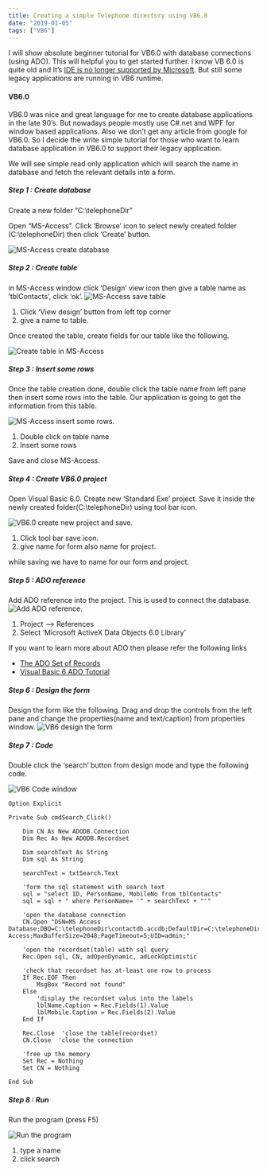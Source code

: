 ```yaml
---
title: Creating a simple Telephone directory using VB6.0
date: "2019-01-05"
tags: ["VB6"]
---
```


I will show absolute beginner tutorial for VB6.0 with database connections (using ADO). This will helpful you to get started further. I know VB 6.0 is quite old and It’s [IDE is no longer supported by Microsoft](http://blogs.msdn.com/b/nikosan/archive/2012/04/20/support-statement-for-visual-basic-6-0-on-windows-8.aspx). But still some legacy applications are running in VB6 runtime.

#### VB6.0

VB6.0 was nice and great language for me to create database applications in the late 90’s. But nowadays people mostly use C#.net and WPF for window based applications. Also we don’t get any article from google for VB6.0. So I decide the write simple tutorial for those who want to learn database application in VB6.0 to support their legacy application.

We will see simple read only application which will search the name in database and fetch the relevant details into a form.

##### Step 1 : Create database

Create a new folder “C:\telephoneDir”

Open “MS-Access”. Click ‘Browse’ icon to select newly created folder (C:\telephoneDir) then click ‘Create’ button.

![MS-Access create database](./01access.jpg)

##### Step 2 : Create table

in MS-Access window click ‘Design’ view icon then give a table name as ‘tblContacts’, click ‘ok’.
![MS-Access save table](./02savetable.jpg)

1. Click ‘View design’ button from left top corner
2. give a name to table.

Once created the table, create fields for our table like the following.

![Create table in MS-Access](./03createtable.jpg)

##### Step 3 : Insert some rows

Once the table creation done, double click the table name from left pane then insert some rows into the table. Our application is going to get the information from this table.

![MS-Access insert some rows. ](./04insertrows.jpg)

1. Double click on table name
2. Insert some rows

Save and close MS-Access.

##### Step 4 : Create VB6.0 project

Open Visual Basic 6.0. Create new ‘Standard Exe’ project. Save it inside the newly created folder(C:\telephoneDir) using tool bar icon.

![VB6.0 create new project and save. ](./05createnewproject.jpg)

1. Click tool bar save icon.
2. give name for form also name for project.

while saving we have to name for our form and project.

##### Step 5 : ADO reference

Add ADO reference into the project. This is used to connect the database.
![Add ADO reference.](./06adoref.jpg)

1. Project –> References
2. Select ‘Microsoft ActiveX Data Objects 6.0 Library’

If you want to learn more about ADO then please refer the following links

- [The ADO Set of Records](http://www.functionx.com/vb6/Lesson17.htm)
- [Visual Basic 6 ADO Tutorial](http://www.timesheetsmts.com/adotutorial.htm)

##### Step 6 : Design the form

Design the form like the following. Drag and drop the controls from the left pane and change the properties(name and text/caption) from properties window.
![VB6 design the form](./07designform.jpg)

##### Step 7 : Code

Double click the ‘search’ button from design mode and type the following code.

![VB6 Code window](./08vb6codewindow.jpg)

```VB
Option Explicit

Private Sub cmdSearch_Click()

    Dim CN As New ADODB.Connection
    Dim Rec As New ADODB.Recordset

    Dim searchText As String
    Dim sql As String

    searchText = txtSearch.Text

    'form the sql statement with search text
    sql = "select ID, PersonName, MobileNo from tblContacts"
    sql = sql + " where PersonName= '" + searchText + "'"

    'open the database connection
    CN.Open "DSN=MS Access Database;DBQ=C:\telephoneDir\contactdb.accdb;DefaultDir=C:\telephoneDir;DriverId=25;FIL=MS Access;MaxBufferSize=2048;PageTimeout=5;UID=admin;"

    'open the recordset(table) with sql query
    Rec.Open sql, CN, adOpenDynamic, adLockOptimistic

    'check that recordset has at-least one row to process
    If Rec.EOF Then
        MsgBox "Record not found"
    Else
        'display the recordset valus into the labels
        lblName.Caption = Rec.Fields(1).Value
        lblMobile.Caption = Rec.Fields(2).Value
    End If

    Rec.Close  'close the table(recordset)
    CN.Close  'close the connection

    'free up the memory
    Set Rec = Nothing
    Set CN = Nothing

End Sub
```

##### Step 8 : Run

Run the program (press F5)

![Run the program](./09runtheprg.jpg)

1. type a name
2. click search
